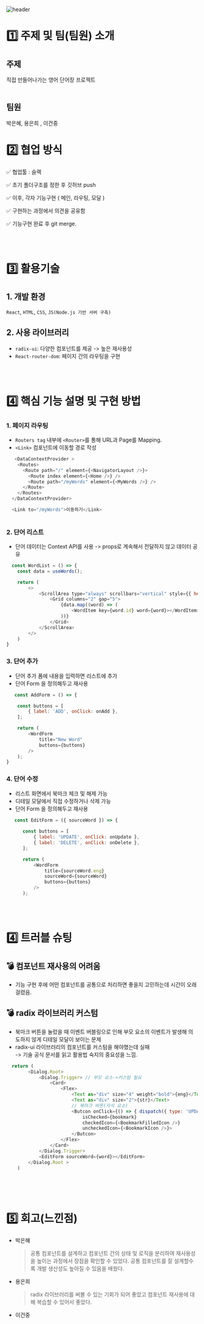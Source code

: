 

![header](https://capsule-render.vercel.app/api?type=waving&color=auto&height=300&section=header&text=My%20VOCA%20&fontSize=90)

# 1️⃣ 주제 및 팀(팀원) 소개

## 주제
직접 만들어나가는 영어 단어장 프로젝트 <br><br>


## 팀원
박은혜, 용은희 , 이건중


# 2️⃣ 협업 방식

✅ 협업툴 : 슬랙

✅ 초기 폴더구조를 정한 후 깃허브 push

✅ 이후, 각자 기능구현 ( 메인, 라우팅, 모달 )

✅ 구현하는 과정에서 의견을 공유함

✅ 기능구현 완료 후 git merge.

<br><br>

# 3️⃣ 활용기술

## 1. 개발 환경
`React`, `HTML`, `CSS`, `JS(Node.js 기반 서버 구축)` <br>




## 2. 사용 라이브러리
- `radix-ui`: 다양한 컴포넌트를 제공 -> 높은 재사용성
- `React-router-dom`:  페이지 간의 라우팅을 구현


<br><br>
# 4️⃣ 핵심 기능 설명 및 구현 방법

### 1. 페이지 라우팅
- `Routers tag` 내부에 `<Router>`를 통해 URL과 Page를 Mapping.
- `<Link>` 컴포넌트에 이동할 경로 작성
```javascript
   <DataContextProvider >
    <Routes>
      <Route path="/" element={<NavigatorLayout />}>
        <Route index element={<Home />} />
        <Route path="/myWords" element={<MyWords />} />
      </Route>
    </Routes>
  </DataContextProvider>

  <Link to="/myWords">이동하기</Link>
    
```
### 2. 단어 리스트
- 단어 데이터는 Context API를 사용 -> props로 계속해서 전달하지 않고 데이터 공유
```javascript
  const WordList = () => {
    const data = useWords();

    return (
        <>
            <ScrollArea type="always" scrollbars="vertical" style={{ height: 500 }}>
                <Grid columns="2" gap="5">
                    {data.map((word) => (
                        <WordItem key={word.id} word={word}></WordItem>
                    ))}
                </Grid>
            </ScrollArea>
        </>
    )
}
```
   
### 3. 단어 추가
- 단어 추가 폼에 내용을 입력하면 리스트에 추가 
- 단어 Form 을 정의해두고 재사용
```javascript
   const AddForm = () => {

    const buttons = [
        { label: 'ADD', onClick: onAdd },
    ];

    return (
        <WordForm
            title="New Word"
            buttons={buttons}
        />
    );
}
```

### 4. 단어 수정
- 리스트 화면에서 북마크 체크 및 해제 가능
- 디테일 모달에서 직접 수정하거나 삭제 가능
- 단어 Form 을 정의해두고 재사용
```javascript
   const EditForm = ({ sourceWord }) => {
  
      const buttons = [
          { label: 'UPDATE', onClick: onUpdate },
          { label: 'DELETE', onClick: onDelete },
      ];

      return (
          <WordForm
              title={sourceWord.eng}
              sourceWord={sourceWord}
              buttons={buttons}
          />
      );
```
<br><br>

# 4️⃣ 트러블 슈팅

## 💣 컴포넌트 재사용의 어려움
- 기능 구현 후에 어떤 컴포넌트를 공통으로 처리하면 좋을지 고민하는데 시간이 오래걸렸음.


## 💣 radix 라이브러리 커스텀
 - 북마크 버튼을 눌렀을 때 이벤트 버블링으로 인해 부모 요소의 이벤트가 발생해 의도하지 않게 디테일 모달이 보이는 문제
 - radix-ui 라이브러리의 컴포넌트를 커스텀을 해야했는데 실패 <br>
    -> 기술 공식 문서를 읽고 활용법 숙지의 중요성을 느낌.
```javascript
  return (
        <Dialog.Root>
            <Dialog.Trigger> // 부모 요소->커스텀 필요
                <Card>
                    <Flex>
                        <Text as="div" size="4" weight="bold">{eng}</Text>
                        <Text as="div" size="2">{str}</Text>
                        // 북마크 버튼(자식 요소)
                        <Butcon onClick={() => { dispatch({ type: 'UPDATE', updateWord: { ...word, bookmark: !bookmark } }) }}
                            isChecked={bookmark}
                            checkedIcon={<BookmarkFilledIcon />}
                            uncheckedIcon={<BookmarkIcon />}>
                        </Butcon>
                    </Flex>
                </Card>
            </Dialog.Trigger>
            <EditForm sourceWord={word}></EditForm>
        </Dialog.Root >
    )
```  

## 

        
<br><br>

# 5️⃣ 회고(느낀점)

* 박은혜
  > 공통 컴포넌트를 설계하고 컴포넌트 간의 상태 및 로직을 분리하여 재사용성을 높이는 과정에서 장점을 확인할 수 있었다. 공통 컴포넌트를 잘 설계할수록 개발 생산성도 높아질 수 있음을 배웠다.

* 용은희
  > radix 라이브러리를 써볼 수 있는 기회가 되어 좋았고 컴포넌트 재사용에 대해 복습할 수 있어서 좋았다.
  
* 이건중
  
  > 
